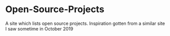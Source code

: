 # Open-Source-Projects
A site which lists open source projects. Inspiration gotten from a similar site I saw sometime in October 2019
